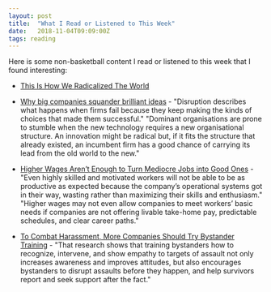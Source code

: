 ```yaml
---
layout: post
title:  "What I Read or Listened to This Week"
date:   2018-11-04T09:09:00Z
tags: reading
---
```

Here is some non-basketball content I read or listened to this week that I found interesting:


* [This Is How We Radicalized The World](https://www.buzzfeednews.com/article/ryanhatesthis/brazil-jair-bolsonaro-facebook-elections)

* [Why big companies squander brilliant ideas](http://timharford.com/2018/10/why-big-companies-squander-brilliant-ideas/) - "Disruption describes what happens when firms fail because they keep making the kinds of choices that made them successful." "Dominant organisations are prone to stumble when the new technology requires a new organisational structure. An innovation might be radical but, if it fits the structure that already existed, an incumbent firm has a good chance of carrying its lead from the old world to the new."

* [Higher Wages Aren’t Enough to Turn Mediocre Jobs into Good Ones](https://hbr.org/2018/10/higher-wages-arent-enough-to-turn-mediocre-jobs-into-good-ones) - "Even highly skilled and motivated workers will not be able to be as productive as expected because the company’s operational systems got in their way, wasting rather than maximizing their skills and enthusiasm." "Higher wages may not even allow companies to meet workers’ basic needs if companies are not offering livable take-home pay, predictable schedules, and clear career paths."

* [To Combat Harassment, More Companies Should Try Bystander Training](https://hbr.org/2018/10/to-combat-harassment-more-companies-should-try-bystander-training) - "That research shows that training bystanders how to recognize, intervene, and show empathy to targets of assault not only increases awareness and improves attitudes, but also encourages bystanders to disrupt assaults before they happen, and help survivors report and seek support after the fact."
